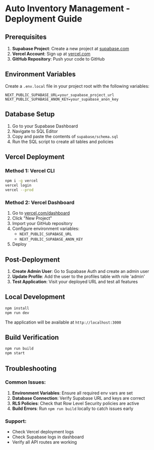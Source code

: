 # Auto Inventory Management - Deployment Guide

## Prerequisites

1. **Supabase Project**: Create a new project at [supabase.com](https://supabase.com)
2. **Vercel Account**: Sign up at [vercel.com](https://vercel.com)
3. **GitHub Repository**: Push your code to GitHub

## Environment Variables

Create a `.env.local` file in your project root with the following variables:

```env
NEXT_PUBLIC_SUPABASE_URL=your_supabase_project_url
NEXT_PUBLIC_SUPABASE_ANON_KEY=your_supabase_anon_key
```

## Database Setup

1. Go to your Supabase Dashboard
2. Navigate to SQL Editor
3. Copy and paste the contents of `supabase/schema.sql`
4. Run the SQL script to create all tables and policies

## Vercel Deployment

### Method 1: Vercel CLI
```bash
npm i -g vercel
vercel login
vercel --prod
```

### Method 2: Vercel Dashboard
1. Go to [vercel.com/dashboard](https://vercel.com/dashboard)
2. Click "New Project"
3. Import your GitHub repository
4. Configure environment variables:
   - `NEXT_PUBLIC_SUPABASE_URL`
   - `NEXT_PUBLIC_SUPABASE_ANON_KEY`
5. Deploy

## Post-Deployment

1. **Create Admin User**: Go to Supabase Auth and create an admin user
2. **Update Profile**: Add the user to the profiles table with role 'admin'
3. **Test Application**: Visit your deployed URL and test all features

## Local Development

```bash
npm install
npm run dev
```

The application will be available at `http://localhost:3000`

## Build Verification

```bash
npm run build
npm start
```

## Troubleshooting

### Common Issues:
1. **Environment Variables**: Ensure all required env vars are set
2. **Database Connection**: Verify Supabase URL and keys are correct
3. **RLS Policies**: Check that Row Level Security policies are active
4. **Build Errors**: Run `npm run build` locally to catch issues early

### Support:
- Check Vercel deployment logs
- Check Supabase logs in dashboard
- Verify all API routes are working
